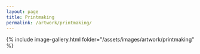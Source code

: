 ```yaml
---
layout: page
title: Printmaking
permalink: /artwork/printmaking/
---
```


{% include image-gallery.html folder="/assets/images/artwork/printmaking" %}
